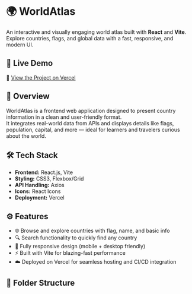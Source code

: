 # 🌍 WorldAtlas

An interactive and visually engaging world atlas built with **React** and **Vite**.  
Explore countries, flags, and global data with a fast, responsive, and modern UI.

## 🚀 Live Demo
🔗 [View the Project on Vercel](https://world-atlas-oenw.vercel.app)

## 🧠 Overview
WorldAtlas is a frontend web application designed to present country information in a clean and user-friendly format.  
It integrates real-world data from APIs and displays details like flags, population, capital, and more — ideal for learners and travelers curious about the world.

## 🛠️ Tech Stack
- **Frontend:** React.js, Vite  
- **Styling:** CSS3, Flexbox/Grid  
- **API Handling:** Axios  
- **Icons:** React Icons  
- **Deployment:** Vercel  

## ⚙️ Features
- 🌐 Browse and explore countries with flag, name, and basic info  
- 🔍 Search functionality to quickly find any country  
- 📱 Fully responsive design (mobile + desktop friendly)  
- ⚡ Built with Vite for blazing-fast performance  
- ☁️ Deployed on Vercel for seamless hosting and CI/CD integration  

## 🧩 Folder Structure

